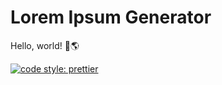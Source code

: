 # Lorem Ipsum Generator

Hello, world! 👋🌎

[![code style: prettier](https://img.shields.io/badge/code_style-prettier-ff69b4.svg?style=flat-square)](https://github.com/prettier/prettier)
